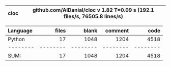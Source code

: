 cloc|github.com/AlDanial/cloc v 1.82  T=0.09 s (192.1 files/s, 76505.8 lines/s)
--- | ---

Language|files|blank|comment|code
:-------|-------:|-------:|-------:|-------:
Python|17|1048|1204|4518
--------|--------|--------|--------|--------
SUM:|17|1048|1204|4518
